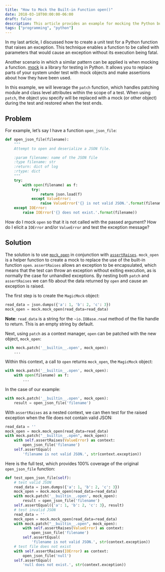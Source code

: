 ```yaml
---
title: "How to Mock the Built-in Function open()"
date: 2018-03-18T00:00:00-06:00
draft: false
description: This article provides an example for mocking the Python built-in function open() using the mock library.
tags: ["programming", "python"]
---
```


In my last article, I discussed how to create a unit test for a Python function that raises an exception. This technique enables a function to be called with parameters that would cause an exception without its execution being fatal.

Another scenario in which a similar pattern can be applied is when mocking a function. [mock](https://docs.python.org/3/library/unittest.mock.html) is a library for testing in Python. It allows you to replace parts of your system under test with mock objects and make assertions about how they have been used.

In this example, we will leverage the `patch` function, which handles patching module and class level attributes within the scope of a test. When using `patch`, the object you specify will be replaced with a mock (or other object) during the test and restored when the test ends.

## Problem
For example, let’s say I have a function `open_json_file`:

```python
def open_json_file(filename):
    """
    Attempt to open and deserialize a JSON file.

    :param filename: name of the JSON file
    :type filename: str
    :return: dict of log
    :rtype: dict
    """
    try:
        with open(filename) as f:
            try:
                return json.load(f)
            except ValueError:
                raise ValueError('{} is not valid JSON.'.format(filename))
    except IOError:
        raise IOError('{} does not exist.'.format(filename))
```

How do I mock `open` so that it is not called with the passed argument? How do I elicit a `IOError` and/or `ValueError` and test the exception message?

## Solution
The solution is to use [`mock_open`](https://docs.python.org/3.3/library/unittest.mock.html#mock-open) in conjunction with [`assertRaises`](https://docs.python.org/dev/library/unittest.html#unittest.TestCase.assertRaises). `mock_open` is a helper function to create a mock to replace the use of the built-in function `open`. `assertRaises` allows an exception to be encapsulated, which means that the test can throw an exception without exiting execution, as is normally the case for unhandled exceptions. By nesting both `patch` and `assertRaises` we can fib about the data returned by `open` and cause an exception is raised.

The first step is to create the `MagicMock` object:

```python
read_data = json.dumps({'a': 1, 'b': 2, 'c': 3})
mock_open = mock.mock_open(read_data=read_data)
```

**Note**: `read_data` is a string for the `~io.IOBase.read` method of the file handle to return. This is an empty string by default.

Next, using `patch` as a context manager, `open` can be patched with the new object, `mock_open`:

```python
with mock.patch('__builtin__.open', mock_open):
    ...
```

Within this context, a call to `open` returns `mock_open`, the `MagicMock` object:

```python
with mock.patch('__builtin__.open', mock_open):
    with open(filename) as f:
        ...
```

In the case of our example:

```python
with mock.patch('__builtin__.open', mock_open):
    result = open_json_file('filename')
```

With `assertRaises` as a nested context, we can then test for the raised exception when the file does not contain valid JSON:

```python
read_data = ''
mock_open = mock.mock_open(read_data=read_data)
with mock.patch("__builtin__.open", mock_open):
    with self.assertRaises(ValueError) as context:
        open_json_file('filename')
    self.assertEqual(
        'filename is not valid JSON.', str(context.exception))
```

Here is the full test, which provides 100% coverage of the original `open_json_file` function:

```python
def test_open_json_file(self):
    # test valid JSON
    read_data = json.dumps({'a': 1, 'b': 2, 'c': 3})
    mock_open = mock.mock_open(read_data=read_data)
    with mock.patch('__builtin__.open', mock_open):
        result = open_json_file('filename')
    self.assertEqual({'a': 1, 'b': 2, 'c': 3}, result)
    # test invalid JSON
    read_data = ''
    mock_open = mock.mock_open(read_data=read_data)
    with mock.patch("__builtin__.open", mock_open):
        with self.assertRaises(ValueError) as context:
            open_json_file('filename')
        self.assertEqual(
            'filename is not valid JSON.', str(context.exception))
    # test file does not exist
    with self.assertRaises(IOError) as context:
        open_json_file('null')
    self.assertEqual(
        'null does not exist.', str(context.exception))
```
